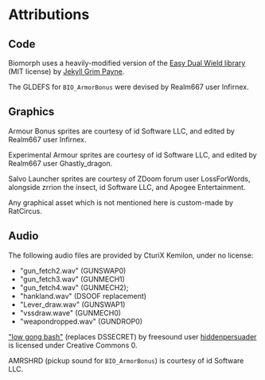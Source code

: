 # Attributions

## Code

Biomorph uses a heavily-modified version of the [Easy Dual Wield library](https://github.com/jekyllgrim/Easy-Dual-Wield) (MIT license) by [Jekyll Grim Payne](https://github.com/jekyllgrim).

The GLDEFS for `BIO_ArmorBonus` were devised by Realm667 user Infirnex.

## Graphics

Armour Bonus sprites are courtesy of id Software LLC, and edited by Realm667 user Infirnex.

Experimental Armour sprites are courtesy of id Software LLC, and edited by Realm667 user Ghastly_dragon.

Salvo Launcher sprites are courtesy of ZDoom forum user LossForWords, alongside zrrion the insect, id Software LLC, and Apogee Entertainment.

Any graphical asset which is not mentioned here is custom-made by RatCircus.

## Audio

The following audio files are provided by CturiX Kemilon, under no license:
- "gun_fetch2.wav" (GUNSWAP0)
- "gun_fetch3.wav" (GUNMECH1)
- "gun_fetch4.wav" (GUNMECH2);
- "hankland.wav" (DSOOF replacement)
- "Lever_draw.wav" (GUNSWAP1)
- "vssdraw.wave" (GUNMECH0)
- "weapondropped.wav" (GUNDROP0)

["low gong bash"](https://freesound.org/people/hiddenpersuader/sounds/155460/) (replaces DSSECRET) by freesound user [hiddenpersuader](https://freesound.org/people/hiddenpersuader/) is licensed under Creative Commons 0.

AMRSHRD (pickup sound for `BIO_ArmorBonus`) is courtesy of id Software LLC.
